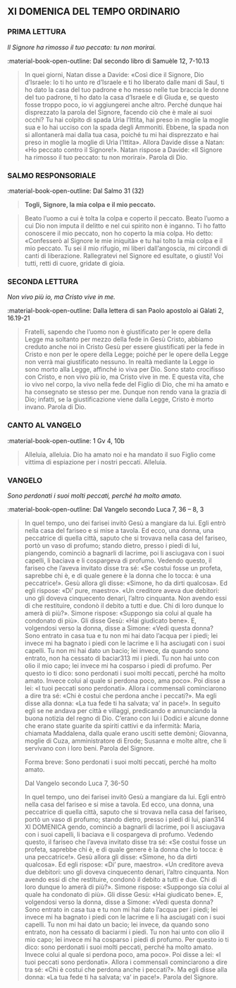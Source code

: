 ## XI DOMENICA DEL TEMPO ORDINARIO
> 
### PRIMA LETTURA
*Il Signore ha rimosso il tuo peccato: tu non morirai.*

:material-book-open-outline: Dal secondo libro di Samuèle
12, 7-10.13

> In quei giorni, Natan disse a Davide: «Così dice il Signore, Dio d’Israele: Io ti ho unto re d’Israele e ti ho liberato dalle mani di Saul, ti ho dato la casa del tuo padrone e ho messo nelle tue braccia le donne del tuo padrone, ti ho dato la casa d’Israele e di Giuda e, se questo fosse troppo poco, io vi aggiungerei anche altro. Perché dunque hai disprezzato la parola del Signore, facendo ciò che è male ai suoi occhi? Tu hai colpito di spada Urìa l’Ittìta, hai preso in moglie la moglie sua e lo hai ucciso con la spada degli Ammonìti. Ebbene, la spada non si allontanerà mai dalla tua casa, poiché tu mi hai disprezzato e hai preso in moglie la moglie di Urìa l’Ittìta». Allora Davide disse a Natan: «Ho peccato contro il Signore!». Natan rispose a Davide: «Il Signore ha rimosso il tuo peccato: tu non morirai». Parola di Dio.
> 
### SALMO RESPONSORIALE
:material-book-open-outline: Dal Salmo 31 (32)

>**Togli, Signore, la mia colpa e il mio peccato.**

> Beato l’uomo a cui è tolta la colpa
> e coperto il peccato.
> Beato l’uomo a cui Dio non imputa il delitto
> e nel cui spirito non è inganno.
> Ti ho fatto conoscere il mio peccato,
> non ho coperto la mia colpa.
> Ho detto: «Confesserò al Signore le mie iniquità»
> e tu hai tolto la mia colpa e il mio peccato.
> Tu sei il mio rifugio, mi liberi dall’angoscia,
> mi circondi di canti di liberazione.
> Rallegratevi nel Signore ed esultate, o giusti!
> Voi tutti, retti di cuore, gridate di gioia.
> 
### SECONDA LETTURA
*Non vivo più io, ma Cristo vive in me.*

:material-book-open-outline: Dalla lettera di san Paolo apostolo ai Gàlati
2, 16.19-21

> Fratelli, sapendo che l’uomo non è giustificato per le opere della Legge ma soltanto per mezzo della fede in Gesù Cristo, abbiamo creduto anche noi in Cristo Gesù per essere giustificati per la fede in Cristo e non per le opere della Legge; poiché per le opere della Legge non verrà mai giustificato nessuno. In realtà mediante la Legge io sono morto alla Legge, affinché io viva per Dio. Sono stato crocifisso con Cristo, e non vivo più io, ma Cristo vive in me. E questa vita, che io vivo nel corpo, la vivo nella fede del Figlio di Dio, che mi ha amato e ha consegnato se stesso per me. Dunque non rendo vana la grazia di Dio; infatti, se la giustificazione viene dalla Legge, Cristo è morto invano. Parola di Dio.
> 
### CANTO AL VANGELO
:material-book-open-outline: 1 Gv 4, 10b

> Alleluia, alleluia.
> Dio ha amato noi e ha mandato il suo Figlio
> come vittima di espiazione per i nostri peccati.
> Alleluia.
> 
### VANGELO
*Sono perdonati i suoi molti peccati, perché ha molto amato.*

:material-book-open-outline: Dal Vangelo secondo Luca
7, 36 – 8, 3

> In quel tempo, uno dei farisei invitò Gesù a mangiare da lui. Egli entrò nella casa del fariseo e si mise a tavola. Ed ecco, una donna, una peccatrice di quella città, saputo che si trovava nella casa del fariseo, portò un vaso di profumo; stando dietro, presso i piedi di lui, piangendo, cominciò a bagnarli di lacrime, poi li asciugava con i suoi capelli, li baciava e li cospargeva di profumo. Vedendo questo, il fariseo che l’aveva invitato disse tra sé: «Se costui fosse un profeta, saprebbe chi è, e di quale genere è la donna che lo tocca: è una peccatrice!». Gesù allora gli disse: «Simone, ho da dirti qualcosa». Ed egli rispose: «Di’ pure, maestro». «Un creditore aveva due debitori: uno gli doveva cinquecento denari, l’altro cinquanta. Non avendo essi di che restituire, condonò il debito a tutti e due. Chi di loro dunque lo amerà di più?». Simone rispose: «Suppongo sia colui al quale ha condonato di più». Gli disse Gesù: «Hai giudicato bene». E, volgendosi verso la donna, disse a Simone: «Vedi questa donna? Sono entrato in casa tua e tu non mi hai dato l’acqua per i piedi; lei invece mi ha bagnato i piedi con le lacrime e li ha asciugati con i suoi capelli. Tu non mi hai dato un bacio; lei invece, da quando sono entrato, non ha cessato di baciar313 mi i piedi. Tu non hai unto con olio il mio capo; lei invece mi ha cosparso i piedi di profumo. Per questo io ti dico: sono perdonati i suoi molti peccati, perché ha molto amato. Invece colui al quale si perdona poco, ama poco». Poi disse a lei: «I tuoi peccati sono perdonati». Allora i commensali cominciarono a dire tra sé: «Chi è costui che perdona anche i peccati?». Ma egli disse alla donna: «La tua fede ti ha salvata; va’ in pace!». In seguito egli se ne andava per città e villaggi, predicando e annunciando la buona notizia del regno di Dio. C’erano con lui i Dodici e alcune donne che erano state guarite da spiriti cattivi e da infermità: Maria, chiamata Maddalena, dalla quale erano usciti sette demòni; Giovanna, moglie di Cuza, amministratore di Erode; Susanna e molte altre, che li servivano con i loro beni. Parola del Signore.
> 
> Forma breve:
> Sono perdonati i suoi molti peccati, perché ha molto amato.
> 
> Dal Vangelo secondo Luca
> 7, 36-50
> 
> In quel tempo, uno dei farisei invitò Gesù a mangiare da lui. Egli entrò nella casa del fariseo e si mise a tavola. Ed ecco, una donna, una peccatrice di quella città, saputo che si trovava nella casa del fariseo, portò un vaso di profumo; stando dietro, presso i piedi di lui, pian314 XI DOMENICA gendo, cominciò a bagnarli di lacrime, poi li asciugava con i suoi capelli, li baciava e li cospargeva di profumo. Vedendo questo, il fariseo che l’aveva invitato disse tra sé: «Se costui fosse un profeta, saprebbe chi è, e di quale genere è la donna che lo tocca: è una peccatrice!». Gesù allora gli disse: «Simone, ho da dirti qualcosa». Ed egli rispose: «Di’ pure, maestro». «Un creditore aveva due debitori: uno gli doveva cinquecento denari, l’altro cinquanta. Non avendo essi di che restituire, condonò il debito a tutti e due. Chi di loro dunque lo amerà di più?». Simone rispose: «Suppongo sia colui al quale ha condonato di più». Gli disse Gesù: «Hai giudicato bene». E, volgendosi verso la donna, disse a Simone: «Vedi questa donna? Sono entrato in casa tua e tu non mi hai dato l’acqua per i piedi; lei invece mi ha bagnato i piedi con le lacrime e li ha asciugati con i suoi capelli. Tu non mi hai dato un bacio; lei invece, da quando sono entrato, non ha cessato di baciarmi i piedi. Tu non hai unto con olio il mio capo; lei invece mi ha cosparso i piedi di profumo. Per questo io ti dico: sono perdonati i suoi molti peccati, perché ha molto amato. Invece colui al quale si perdona poco, ama poco». Poi disse a lei: «I tuoi peccati sono perdonati». Allora i commensali cominciarono a dire tra sé: «Chi è costui che perdona anche i peccati?». Ma egli disse alla donna: «La tua fede ti ha salvata; va’ in pace!». Parola del Signore.